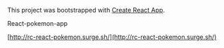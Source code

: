 This project was bootstrapped with [Create React App](https://github.com/facebook/create-react-app).

React-pokemon-app

[http://rc-react-pokemon.surge.sh/](http://rc-react-pokemon.surge.sh/)


